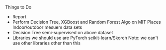 Things to Do
* Report
* Perform Decision Tree, XGBoost and Random Forest Algo on MIT Places Indoor/outdoor mesuem data sets
* Decision Tree semi-supervised on above dataset
* Libraries we should use are PyTorch
scikit-learn/Skorch 
Note: we can't use other libraries other than this
